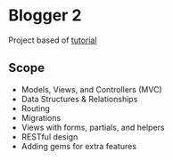 # Blogger 2

Project based of [tutorial](http://tutorials.jumpstartlab.com/projects/blogger.html)

## Scope

* Models, Views, and Controllers (MVC)
* Data Structures & Relationships
* Routing
* Migrations
* Views with forms, partials, and helpers
* RESTful design
* Adding gems for extra features

